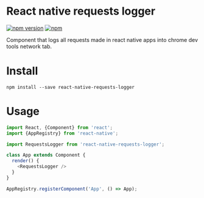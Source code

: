React native requests logger
====================
[![npm version](https://badge.fury.io/js/react-native-requests-logger.svg)](https://badge.fury.io/js/react-native-requests-logger)
[![npm](https://img.shields.io/npm/dt/react-native-requests-logger.svg)]()

Component that logs all requests made in react native apps into chrome dev tools network tab.

# Install
```
npm install --save react-native-requests-logger 
```

# Usage
```js
import React, {Component} from 'react';
import {AppRegistry} from 'react-native';

import RequestsLogger from 'react-native-requests-logger';

class App extends Component {
  render() {
    <RequestsLogger />
  }
}

AppRegistry.registerComponent('App', () => App);
```
